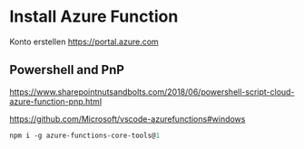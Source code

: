 # Install Azure Function

Konto erstellen
https://portal.azure.com

## Powershell and PnP

https://www.sharepointnutsandbolts.com/2018/06/powershell-script-cloud-azure-function-pnp.html

https://github.com/Microsoft/vscode-azurefunctions#windows

```ps
npm i -g azure-functions-core-tools@1
```
